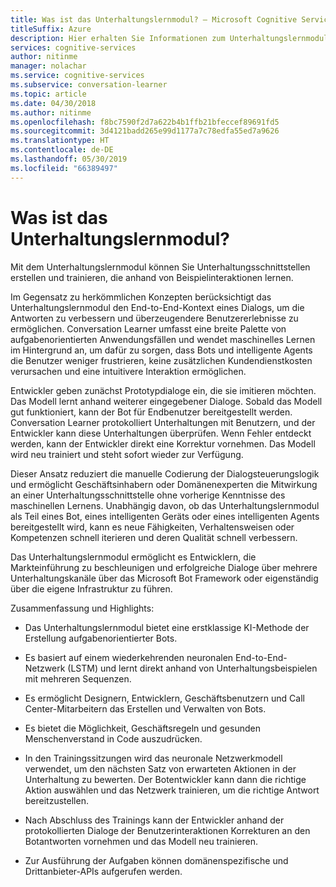 ```yaml
---
title: Was ist das Unterhaltungslernmodul? – Microsoft Cognitive Services | Microsoft Docs
titleSuffix: Azure
description: Hier erhalten Sie Informationen zum Unterhaltungslernmodul und zu dessen Funktionsweise.
services: cognitive-services
author: nitinme
manager: nolachar
ms.service: cognitive-services
ms.subservice: conversation-learner
ms.topic: article
ms.date: 04/30/2018
ms.author: nitinme
ms.openlocfilehash: f8bc7590f2d7a622b4b1ffb21bfeccef89691fd5
ms.sourcegitcommit: 3d4121badd265e99d1177a7c78edfa55ed7a9626
ms.translationtype: HT
ms.contentlocale: de-DE
ms.lasthandoff: 05/30/2019
ms.locfileid: "66389497"
---
```

# <a name="what-is-conversation-learner"></a>Was ist das Unterhaltungslernmodul?

Mit dem Unterhaltungslernmodul können Sie Unterhaltungsschnittstellen erstellen und trainieren, die anhand von Beispielinteraktionen lernen. 

Im Gegensatz zu herkömmlichen Konzepten berücksichtigt das Unterhaltungslernmodul den End-to-End-Kontext eines Dialogs, um die Antworten zu verbessern und überzeugendere Benutzererlebnisse zu ermöglichen. Conversation Learner umfasst eine breite Palette von aufgabenorientierten Anwendungsfällen und wendet maschinelles Lernen im Hintergrund an, um dafür zu sorgen, dass Bots und intelligente Agents die Benutzer weniger frustrieren, keine zusätzlichen Kundendienstkosten verursachen und eine intuitivere Interaktion ermöglichen.

Entwickler geben zunächst Prototypdialoge ein, die sie imitieren möchten. Das Modell lernt anhand weiterer eingegebener Dialoge. Sobald das Modell gut funktioniert, kann der Bot für Endbenutzer bereitgestellt werden. Conversation Learner protokolliert Unterhaltungen mit Benutzern, und der Entwickler kann diese Unterhaltungen überprüfen. Wenn Fehler entdeckt werden, kann der Entwickler direkt eine Korrektur vornehmen. Das Modell wird neu trainiert und steht sofort wieder zur Verfügung.

Dieser Ansatz reduziert die manuelle Codierung der Dialogsteuerungslogik und ermöglicht Geschäftsinhabern oder Domänenexperten die Mitwirkung an einer Unterhaltungsschnittstelle ohne vorherige Kenntnisse des maschinellen Lernens. Unabhängig davon, ob das Unterhaltungslernmodul als Teil eines Bot, eines intelligenten Geräts oder eines intelligenten Agents bereitgestellt wird, kann es neue Fähigkeiten, Verhaltensweisen oder Kompetenzen schnell iterieren und deren Qualität schnell verbessern. 

Das Unterhaltungslernmodul ermöglicht es Entwicklern, die Markteinführung zu beschleunigen und erfolgreiche Dialoge über mehrere Unterhaltungskanäle über das Microsoft Bot Framework oder eigenständig über die eigene Infrastruktur zu führen.

Zusammenfassung und Highlights:

- Das Unterhaltungslernmodul bietet eine erstklassige KI-Methode der Erstellung aufgabenorientierter Bots.

- Es basiert auf einem wiederkehrenden neuronalen End-to-End-Netzwerk (LSTM) und lernt direkt anhand von Unterhaltungsbeispielen mit mehreren Sequenzen. 

- Es ermöglicht Designern, Entwicklern, Geschäftsbenutzern und Call Center-Mitarbeitern das Erstellen und Verwalten von Bots. 

- Es bietet die Möglichkeit, Geschäftsregeln und gesunden Menschenverstand in Code auszudrücken.

- In den Trainingssitzungen wird das neuronale Netzwerkmodell verwendet, um den nächsten Satz von erwarteten Aktionen in der Unterhaltung zu bewerten. Der Botentwickler kann dann die richtige Aktion auswählen und das Netzwerk trainieren, um die richtige Antwort bereitzustellen.
 
- Nach Abschluss des Trainings kann der Entwickler anhand der protokollierten Dialoge der Benutzerinteraktionen Korrekturen an den Botantworten vornehmen und das Modell neu trainieren. 

- Zur Ausführung der Aufgaben können domänenspezifische und Drittanbieter-APIs aufgerufen werden.

